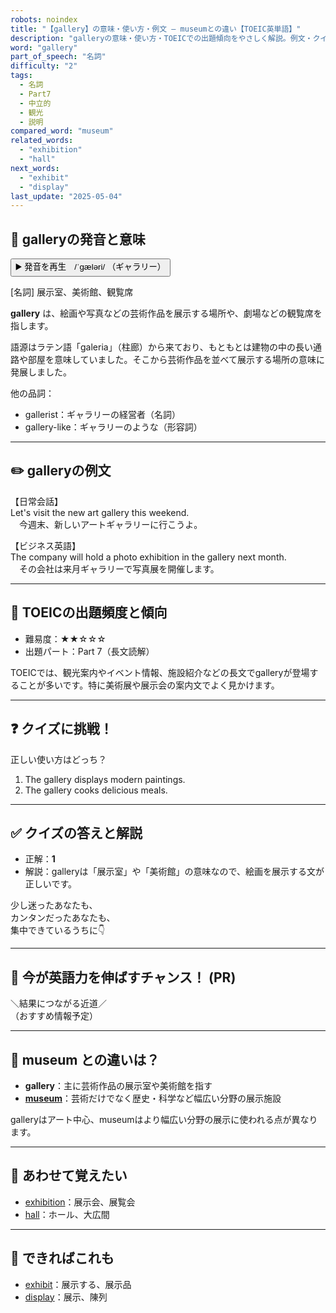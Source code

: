 ```yaml
---
robots: noindex
title: "【gallery】の意味・使い方・例文 ― museumとの違い【TOEIC英単語】"
description: "galleryの意味・使い方・TOEICでの出題傾向をやさしく解説。例文・クイズ付きでmuseumとの違いもわかりやすく学べます。"
word: "gallery"
part_of_speech: "名詞"
difficulty: "2"
tags:
  - 名詞
  - Part7
  - 中立的
  - 観光
  - 説明
compared_word: "museum"
related_words:
  - "exhibition"
  - "hall"
next_words:
  - "exhibit"
  - "display"
last_update: "2025-05-04"
---
```


## 🔰 galleryの発音と意味

<button class="play-audio" onclick="playTTS('gallery')">
  <span class="play-audio-main">
    ▶️ 発音を再生　/ˈɡæləri/
  </span>
  <span class="play-audio-sub">
    （ギャラリー）
  </span>
</button>

[名詞] 展示室、美術館、観覧席

**gallery** は、絵画や写真などの芸術作品を展示する場所や、劇場などの観覧席を指します。

語源はラテン語「galeria」（柱廊）から来ており、もともとは建物の中の長い通路や部屋を意味していました。そこから芸術作品を並べて展示する場所の意味に発展しました。

他の品詞：  
- gallerist：ギャラリーの経営者（名詞）
- gallery-like：ギャラリーのような（形容詞）

---

## ✏️ galleryの例文

【日常会話】  
Let's visit the new art gallery this weekend.  
　今週末、新しいアートギャラリーに行こうよ。

【ビジネス英語】  
The company will hold a photo exhibition in the gallery next month.  
　その会社は来月ギャラリーで写真展を開催します。

---

## 🎯 TOEICの出題頻度と傾向

- 難易度：★★☆☆☆
- 出題パート：Part 7（長文読解）

TOEICでは、観光案内やイベント情報、施設紹介などの長文でgalleryが登場することが多いです。特に美術展や展示会の案内文でよく見かけます。

---

## ❓ クイズに挑戦！

正しい使い方はどっち？

1. The gallery displays modern paintings.
2. The gallery cooks delicious meals.

---

## ✅ クイズの答えと解説

- 正解：**1**
- 解説：galleryは「展示室」や「美術館」の意味なので、絵画を展示する文が正しいです。

少し迷ったあなたも、  
カンタンだったあなたも、  
集中できているうちに👇️

---

## 🚀 今が英語力を伸ばすチャンス！ (PR)

<div class="info-center">
＼結果につながる近道／<br>  
（おすすめ情報予定）
</div>

---

## 🤔  museum との違いは？

- **gallery**：主に芸術作品の展示室や美術館を指す
- **[museum](/museum)**：芸術だけでなく歴史・科学など幅広い分野の展示施設

galleryはアート中心、museumはより幅広い分野の展示に使われる点が異なります。

---

## 🧩 あわせて覚えたい

- [exhibition](/exhibition)：展示会、展覧会
- [hall](/hall)：ホール、大広間

---

## 📖 できればこれも

- [exhibit](/exhibit)：展示する、展示品
- [display](/display)：展示、陳列

<!-- cvid: aid38_bid32 -->
